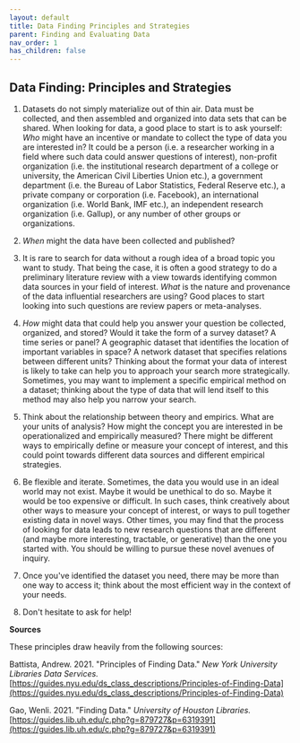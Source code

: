 ```yaml
---
layout: default
title: Data Finding Principles and Strategies
parent: Finding and Evaluating Data
nav_order: 1
has_children: false
---
```



## Data Finding: Principles and Strategies

1. Datasets do not simply materialize out of thin air. Data must be collected, and then assembled and organized into data sets that can be shared. When looking for data, a good place to start is to ask yourself: *Who* might have an incentive or mandate to collect the type of data you are interested in? It could be a person (i.e. a researcher working in a field where such data could answer questions of interest), non-profit organization (i.e. the institutional research department of a college or university, the American Civil Liberties Union etc.), a government department (i.e. the Bureau of Labor Statistics, Federal Reserve etc.), a private company or corporation (i.e. Facebook), an international organization (i.e. World Bank, IMF etc.), an independent research organization (i.e. Gallup), or any number of other groups or organizations.

2. *When* might the data have been collected and published?

3. It is rare to search for data without a rough idea of a broad topic you want to study. That being the case, it is often a good strategy to do a preliminary literature review with a view towards identifying common data sources in your field of interest.  *What* is the nature and provenance of the data influential researchers are using? Good places to start looking into such questions are review papers or meta-analyses.

4. *How* might data that could help you answer your question be collected, organized, and stored? Would it take the form of a survey dataset? A time series or panel? A geographic dataset that identifies the location of important variables in space? A network dataset that specifies relations between different units? Thinking about the format your data of interest is likely to take can help you to approach your search more strategically. Sometimes, you may want to implement a specific empirical method on a dataset; thinking about the type of data that will lend itself to this method may also help you narrow your search.

5.  Think about the relationship between theory and empirics. What are your units of analysis? How might the concept you are interested in be operationalized and empirically measured? There might be different ways to empirically define or measure your concept of interest, and this could point towards different data sources and different empirical strategies.

6. Be flexible and iterate. Sometimes, the data you would use in an ideal world may not exist. Maybe it would be unethical to do so. Maybe it would be too expensive or difficult. In such cases, think creatively about other ways to measure your concept of interest, or ways to pull together existing data in novel ways. Other times, you may find that the process of looking for data leads to new research questions that are different (and maybe more interesting, tractable, or generative) than the one you started with. You should be willing to pursue these novel avenues of inquiry.

7. Once you've identified the dataset you need, there may be more than one way to access it; think about the most efficient way in the context of your needs.

8. Don't hesitate to ask for help!

**Sources**

These principles draw heavily from the following sources:

Battista, Andrew. 2021. "Principles of Finding Data." *New York University Libraries Data Services.* [https://guides.nyu.edu/ds_class_descriptions/Principles-of-Finding-Data](https://guides.nyu.edu/ds_class_descriptions/Principles-of-Finding-Data)

Gao, Wenli. 2021. "Finding Data." *University of Houston Libraries.* [https://guides.lib.uh.edu/c.php?g=879727&p=6319391](https://guides.lib.uh.edu/c.php?g=879727&p=6319391)
